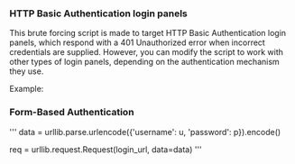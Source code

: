 ### HTTP Basic Authentication login panels


This brute forcing script is made to target HTTP Basic Authentication login panels, 
which respond with a 401 Unauthorized error when incorrect credentials are supplied. 
However, you can modify the script to work with other types of login panels, 
depending on the authentication mechanism they use. 

Example:

### Form-Based Authentication

'''
data = urllib.parse.urlencode({'username': u, 'password': p}).encode()

req = urllib.request.Request(login_url, data=data)
'''
